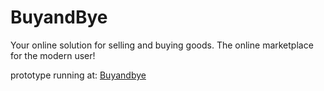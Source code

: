 # BuyandBye

  Your online solution for selling and buying goods. The online marketplace for the modern user!

  prototype running at: [Buyandbye](sthasam2.pythonanywhere.com)
